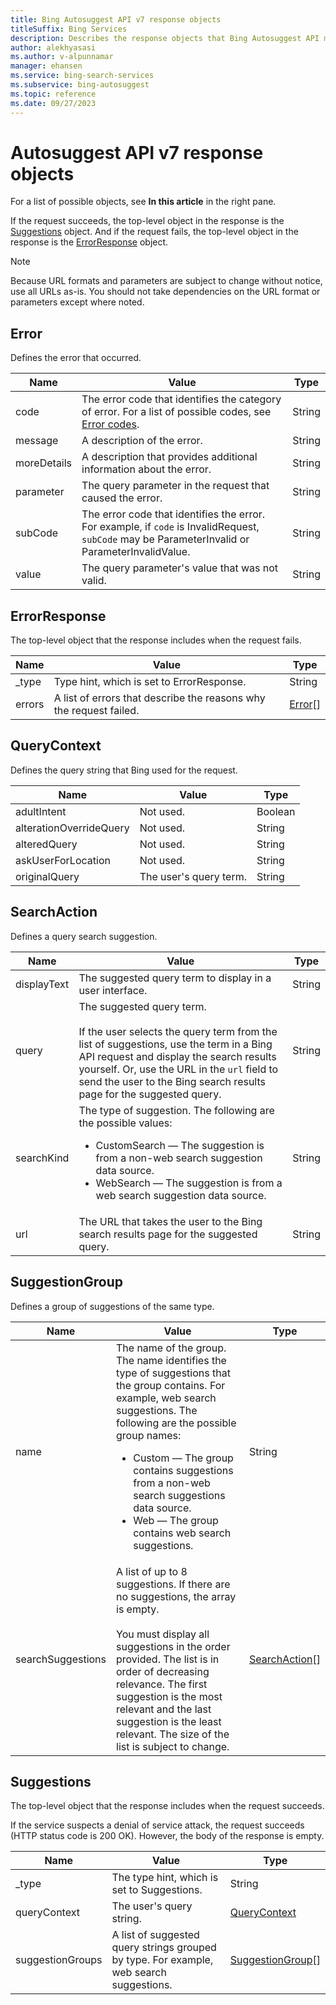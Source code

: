 ```yaml
---
title: Bing Autosuggest API v7 response objects
titleSuffix: Bing Services
description: Describes the response objects that Bing Autosuggest API may return in the JSON response.
author: alekhyasasi
ms.author: v-alpunnamar
manager: ehansen
ms.service: bing-search-services
ms.subservice: bing-autosuggest
ms.topic: reference
ms.date: 09/27/2023
---
```


# Autosuggest API v7 response objects

For a list of possible objects, see **In this article** in the right pane.

If the request succeeds, the top-level object in the response is the [Suggestions](#suggestions) object. And if the request fails, the top-level object in the response is the [ErrorResponse](#errorresponse) object.

> [!NOTE]
> Because URL formats and parameters are subject to change without notice, use all URLs as-is. You should not take dependencies on the URL format or parameters except where noted.

## Error  

Defines the error that occurred.  
  
|Name|Value|Type
|-|-|-  
|<a name="error-code"></a>code|The error code that identifies the category of error. For a list of possible codes, see [Error codes](error-codes.md#error-codes).|String
|<a name="error-message"></a>message|A description of the error.|String
|<a name="error-moredetails"></a>moreDetails|A description that provides additional information about the error.|String
|<a name="error-parameter"></a>parameter|The query parameter in the request that caused the error.|String
|<a name="error-subcode"></a>subCode|The error code that identifies the error. For example, if `code` is InvalidRequest, `subCode` may be ParameterInvalid or ParameterInvalidValue.|String
|<a name="error-value"></a>value|The query parameter's value that was not valid.|String
  
## ErrorResponse  

The top-level object that the response includes when the request fails.  
  
|Name|Value|Type
|-|-|-
|_type|Type hint, which is set to ErrorResponse.|String
|<a name="errors"></a>errors|A list of errors that describe the reasons why the request failed.|[Error](#error)[]  
  
## QueryContext  

Defines the query string that Bing used for the request.
  
|Name|Value|Type
|-|-|-
|adultIntent|Not used.|Boolean
|alterationOverrideQuery|Not used.|String
|alteredQuery|Not used.|String
|askUserForLocation|Not used.|String
|originalQuery|The user's query term.|String
  
## SearchAction  

Defines a query search suggestion.  
  
|Name|Value|Type
|-|-|-
|displayText|The suggested query term to display in a user interface. |String
|<a name="searchaction-query"></a>query|The suggested query term.<br/><br/>If the user selects the query term from the list of suggestions, use the term in a Bing API request and display the search results yourself. Or, use the URL in the `url` field to send the user to the Bing search results page for the suggested query.|String
|<a name="searchaction-searchkind"></a>searchKind|The type of suggestion. The following are the possible values:<ul><li>CustomSearch &mdash; The suggestion is from a non-web search suggestion data source.</li><li>WebSearch &mdash; The suggestion is from a web search suggestion data source.</li></ul>|String
|<a name="searchaction-url"></a>url|The URL that takes the user to the Bing search results page for the suggested query.|String
  
## SuggestionGroup  

Defines a group of suggestions of the same type.  
  
|Name|Value|Type
|-|-|-
|<a name="suggestgroup-name"></a>name|The name of the group. The name identifies the type of suggestions that the group contains. For example, web search suggestions. The following are the possible group names:<ul><li>Custom &mdash; The group contains suggestions from a non-web search suggestions data source.</li><li>Web &mdash; The group contains web search suggestions.</li></ul>|String
|<a name="suggestgroup-searchsuggestions"></a>searchSuggestions|A list of up to 8 suggestions. If there are no suggestions, the array is empty.<br/><br/>You must display all suggestions in the order provided. The list is in order of decreasing relevance. The first suggestion is the most relevant and the last suggestion is the least relevant. The size of the list is subject to change.|[SearchAction](#searchaction)[]  
  
## Suggestions  

The top-level object that the response includes when the request succeeds.  
  
If the service suspects a denial of service attack, the request succeeds (HTTP status code is 200 OK). However, the body of the response is empty.  
  
|Name|Value|Type
|-|-|-
|_type|The type hint, which is set to Suggestions.|String
|queryContext|The user's query string.|[QueryContext](#querycontext)
|<a name="suggestions-suggestiongroups"></a>suggestionGroups|A list of suggested query strings grouped by type. For example, web search suggestions.|[SuggestionGroup](#suggestiongroup)[]
